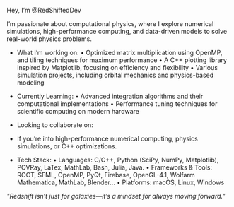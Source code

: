 Hey, I’m @RedShiftedDev

I’m passionate about computational physics, where I explore numerical simulations, high-performance computing, and data-driven models to solve real-world physics problems.

- What I’m working on:
  •	Optimized matrix multiplication using OpenMP, and tiling techniques for maximum performance
  •	A C++ plotting library inspired by Matplotlib, focusing on efficiency and flexibility
  •	Various simulation projects, including orbital mechanics and physics-based modeling

- Currently Learning:
	•	Advanced integration algorithms and their computational implementations
	•	Performance tuning techniques for scientific computing on modern hardware

- Looking to collaborate on:

- If you’re into high-performance numerical computing, physics simulations, or C++ optimizations.

- Tech Stack:
	•	Languages: C/C++, Python (SciPy, NumPy, Matplotlib), POVRay, LaTex, MathLab, Bash, Julia, Java.
	•	Frameworks & Tools: ROOT, SFML, OpenMP, PyQt, Firebase, OpenGL-4.1, Wolfarm Mathematica, MathLab, Blender...
	•	Platforms: macOS, Linux, Windows

*"Redshift isn’t just for galaxies—it’s a mindset for always moving forward."* 
